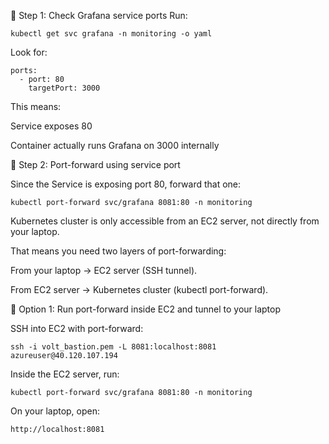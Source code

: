 🔹 Step 1: Check Grafana service ports
Run:
```
kubectl get svc grafana -n monitoring -o yaml
```
Look for:
```
ports:
  - port: 80
    targetPort: 3000
```
This means:

Service exposes 80

Container actually runs Grafana on 3000 internally

🔹 Step 2: Port-forward using service port

Since the Service is exposing port 80, forward that one:
```
kubectl port-forward svc/grafana 8081:80 -n monitoring
```

Kubernetes cluster is only accessible from an EC2 server, not directly from your laptop.

That means you need two layers of port-forwarding:

From your laptop → EC2 server (SSH tunnel).

From EC2 server → Kubernetes cluster (kubectl port-forward).

🔹 Option 1: Run port-forward inside EC2 and tunnel to your laptop

SSH into EC2 with port-forward:
```
ssh -i volt_bastion.pem -L 8081:localhost:8081 azureuser@40.120.107.194
```
Inside the EC2 server, run:
```
kubectl port-forward svc/grafana 8081:80 -n monitoring
```
On your laptop, open:
```
http://localhost:8081
````
